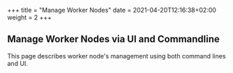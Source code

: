+++
title = "Manage Worker Nodes"
date = 2021-04-20T12:16:38+02:00
weight = 2
+++

## Manage Worker Nodes via UI and Commandline

This page describes worker node's management using both command lines and UI.
